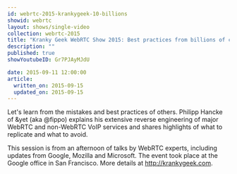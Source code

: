 ```yaml
---
id: webrtc-2015-krankygeek-10-billions
showid: webrtc
layout: shows/single-video
collection: webrtc-2015
title: "Kranky Geek WebRTC Show 2015: Best practices from billions of calls"
description: ""
published: true
showYoutubeID: Gr7PJAyMJdU

date: 2015-09-11 12:00:00
article:
  written_on: 2015-09-15
  updated_on: 2015-09-15
---
```

Let's learn from the mistakes and best practices of others. Philipp Hancke of &yet (aka @fippo) explains his extensive reverse engineering of major WebRTC and non-WebRTC VoIP services and shares highlights of what to replicate and what to avoid.

This session is from an afternoon of talks by WebRTC experts, including updates from Google, Mozilla and Microsoft. The event took place at the Google office in San Francisco. More details at http://krankygeek.com.

